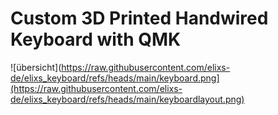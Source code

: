# Custom 3D Printed Handwired Keyboard with QMK <br>

![übersicht](https://raw.githubusercontent.com/elixs-de/elixs_keyboard/refs/heads/main/keyboard.png](https://raw.githubusercontent.com/elixs-de/elixs_keyboard/refs/heads/main/keyboardlayout.png)
